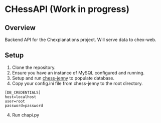 # CHessAPI (Work in progress)
## Overview 
Backend API for the Chexplanations project. Will serve data to chex-web. 

## Setup
1. Clone the repository.
2. Ensure you have an instance of MySQL configured and running.
3. Setup and run [chess-jenny](https://github.com/joelawrence121/chess-jenny) to populate database.
4. Copy your config.ini file from chess-jenny to the root directory.
```
[DB_CREDENTIALS]
host=localhost
user=root
password=password
```
4. Run chapi.py

